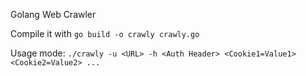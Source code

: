 Golang Web Crawler

Compile it with `go build -o crawly crawly.go`

Usage mode:
`./crawly -u <URL> -h <Auth Header> <Cookie1=Value1> <Cookie2=Value2> ...`  
